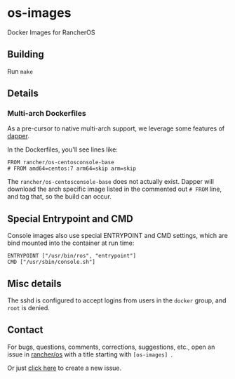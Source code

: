 # os-images
Docker Images for RancherOS

## Building

Run `make`

## Details

### Multi-arch Dockerfiles

As a pre-cursor to native multi-arch support, we leverage some features of
[dapper](https://github.com/rancher/dapper).

In the Dockerfiles, you'll see lines like:

```
FROM rancher/os-centosconsole-base
# FROM amd64=centos:7 arm64=skip arm=skip
```

The `rancher/os-centosconsole-base` does not actually exist. Dapper will download the
arch specific image listed in the commented out `# FROM` line, and tag that, so the
build can occur.

## Special Entrypoint and CMD

Console images also use special ENTRYPOINT and CMD settings, which are bind mounted
into the container at run time:

```
ENTRYPOINT ["/usr/bin/ros", "entrypoint"]
CMD ["/usr/sbin/console.sh"]
```

## Misc details

The sshd is configured to accept logins from users in the `docker` group, and `root` is denied.

## Contact
For bugs, questions, comments, corrections, suggestions, etc., open an issue in
 [rancher/os](//github.com/rancher/os/issues) with a title starting with `[os-images] `.

Or just [click here](//github.com/rancher/os/issues/new?title=%5Bos-images%5D%20) to create a new issue.
